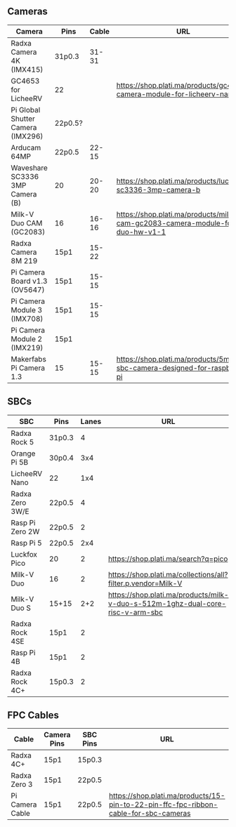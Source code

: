 ## Cameras
| Camera                              | Pins     | Cable | URL |
|-------------------------------------|----------|-------|--------------------------------------------------------------------------------|
| Radxa Camera 4K (IMX415)            | 31p0.3   | 31-31 | |
| GC4653 for LicheeRV                 | 22       |       | https://shop.plati.ma/products/gc4653-camera-module-for-licheerv-nano |
| Pi Global Shutter Camera (IMX296)   | 22p0.5?  |       | |
| Arducam 64MP                        | 22p0.5   | 22-15 | |
| Waveshare SC3336 3MP Camera (B)     | 20       | 20-20 | https://shop.plati.ma/products/luckfox-sc3336-3mp-camera-b |
| Milk-V Duo CAM (GC2083)             | 16       | 16-16 | https://shop.plati.ma/products/milk-v-cam-gc2083-camera-module-for-duo-hw-v1-1 |
| Radxa Camera 8M 219                 | 15p1     | 15-22 | |
| Pi Camera Board v1.3 (OV5647)       | 15p1     | 15-15 | |
| Pi Camera Module 3 (IMX708)         | 15p1     | 15-15 | |
| Pi Camera Module 2 (IMX219)         | 15p1     |       | |
| Makerfabs Pi Camera 1.3             | 15       | 15-15 | https://shop.plati.ma/products/5mp-sbc-camera-designed-for-raspberry-pi |

## SBCs
| SBC             | Pins   | Lanes | URL |
|-----------------|--------|-------|---------------------------------------------------------------------------------|
| Radxa Rock 5    | 31p0.3 | 4     | |
| Orange Pi 5B    | 30p0.4 | 3x4   | |
| LicheeRV Nano   | 22     | 1x4   |
| Radxa Zero 3W/E | 22p0.5 | 4     | |
| Rasp Pi Zero 2W | 22p0.5 | 2     | |
| Rasp Pi 5       | 22p0.5 | 2x4   | |
| Luckfox Pico    | 20     | 2     | https://shop.plati.ma/search?q=pico |
| Milk-V Duo      | 16     | 2     | https://shop.plati.ma/collections/all?filter.p.vendor=Milk-V |
| Milk-V Duo S    | 15+15  | 2+2   | https://shop.plati.ma/products/milk-v-duo-s-512m-1ghz-dual-core-risc-v-arm-sbc |
| Radxa Rock 4SE  | 15p1   | 2     | |
| Rasp Pi 4B      | 15p1   | 2     | |
| Radxa Rock 4C+  | 15p0.3 | 2     | |

## FPC Cables
| Cable           | Camera Pins | SBC Pins | URL |
|-----------------|-------------|----------|-----|
| Radxa 4C+       | 15p1        | 15p0.3   | |
| Radxa Zero 3    | 15p1        | 22p0.5   | |
| Pi Camera Cable | 15p1        | 22p0.5   | https://shop.plati.ma/products/15-pin-to-22-pin-ffc-fpc-ribbon-cable-for-sbc-cameras |
